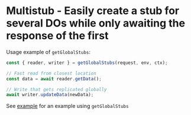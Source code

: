 # Multistub - Easily create a stub for several DOs while only awaiting the response of the first

Usage example of `getGlobalStubs`:

```ts
const { reader, writer } = getGlobalStubs(request, env, ctx);

// Fast read from closest location
const data = await reader.getData();

// Write that gets replicated globally
await writer.updateData(newData);
```

See [example](example.ts) for an example using `getGlobalStubs`
